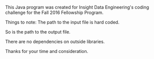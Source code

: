 ﻿This Java program was created for Insight Data Engineering's
coding challenge for the Fall 2016 Fellowship Program.

Things to note: The path to the input file is hard coded.

So is the path to the output file.

There are no dependencies on outside libraries.

Thanks for your time and consideration.